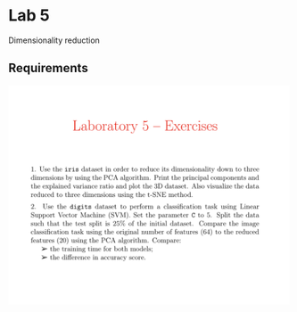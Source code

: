 # Lab 5

Dimensionality reduction

## Requirements
<p align="center">
    <img src="requirements.png">
</p>